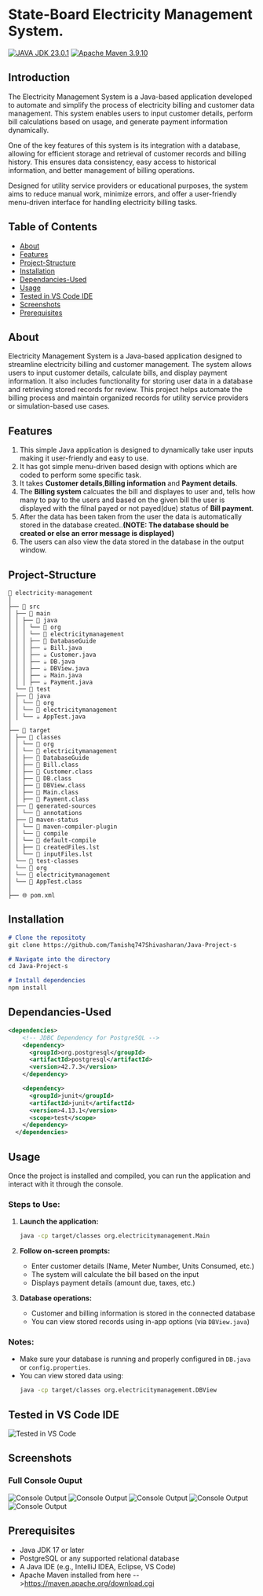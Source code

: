 # State-Board Electricity Management System.
[![JAVA JDK 23.0.1](https://img.shields.io/badge/Java-JDK23.0.1-blue?style=for-the-badge)](https://www.oracle.com/java/)
[![Apache Maven 3.9.10](https://img.shields.io/badge/Apache-Maven3.9.10-blue?style=for-the-badge)](https://www.oracle.com/java/)

## Introduction
The Electricity Management System is a Java-based application developed to automate and simplify the process of electricity billing and customer data management. This system enables users to input customer details, perform bill calculations based on usage, and generate payment information dynamically.

One of the key features of this system is its integration with a database, allowing for efficient storage and retrieval of customer records and billing history. This ensures data consistency, easy access to historical information, and better management of billing operations.

Designed for utility service providers or educational purposes, the system aims to reduce manual work, minimize errors, and offer a user-friendly menu-driven interface for handling electricity billing tasks.

## Table of Contents
- [About](#about)
- [Features](#features)
- [Project-Structure](#project-structure)
- [Installation](#installation)
- [Dependancies-Used](#Dependancies-Used)
- [Usage](#usage)
- [Tested in VS Code IDE](#UsedVSCode)
- [Screenshots](#Screenshots)
- [Prerequisites](#prerequisites)

## About
Electricity Management System is a Java-based application designed to streamline electricity billing and customer management. The system allows users to input customer details, calculate bills, and display payment information. It also includes functionality for storing user data in a database and retrieving stored records for review. This project helps automate the billing process and maintain organized records for utility service providers or simulation-based use cases.

## Features
1. This simple Java application is designed to dynamically take user inputs making it user-friendly and easy to use.
2. It has got simple menu-driven based design with options which are coded to perform some specific task.
3. It takes **Customer details**,**Billing information** and **Payment details**.
4. The **Billing system** calcuates the bill and displayes to user and, tells how many to pay to the users and based on the given bill the user is displayed with the filnal payed or not payed(due) status of **Bill payment**.
5. After the data has been taken from the user the data is automatically stored in the database created..**(NOTE: The database should be created or else an error message is displayed)**
6. The users can also view the data stored in the database in the output window.

## Project-Structure
```
📁 electricity-management
│
├── 📁 src
│ ├── 📁 main
│ │ ├── 📁 java
│ │ │ └── 📁 org
│ │ │ └── 📁 electricitymanagement
│ │ │ ├── 📁 DatabaseGuide
│ │ │ ├── ☕ Bill.java
│ │ │ ├── ☕ Customer.java
│ │ │ ├── ☕ DB.java
│ │ │ ├── ☕ DBView.java
│ │ │ ├── ☕ Main.java
│ │ │ ├── ☕ Payment.java
│ └── 📁 test
│ ├── 📁 java
│ │ └── 📁 org
│ │ └── 📁 electricitymanagement
│ │ └── ☕ AppTest.java
│
├── 📁 target
│ ├── 📁 classes
│ │ └── 📁 org
│ │ └── 📁 electricitymanagement
│ │ ├── 📁 DatabaseGuide
│ │ ├── 📄 Bill.class
│ │ ├── 📄 Customer.class
│ │ ├── 📄 DB.class
│ │ ├── 📄 DBView.class
│ │ ├── 📄 Main.class
│ │ ├── 📄 Payment.class
│ ├── 📁 generated-sources
│ │ └── 📁 annotations
│ ├── 📁 maven-status
│ │ └── 📁 maven-compiler-plugin
│ │ └── 📁 compile
│ │ └── 📁 default-compile
│ │ ├── 📄 createdFiles.lst
│ │ └── 📄 inputFiles.lst
│ └── 📁 test-classes
│ └── 📁 org
│ └── 📁 electricitymanagement
│ └── 📄 AppTest.class
│
├── 🌐 pom.xml
```

## Installation
```markdown
# Clone the repositoty
git clone https://github.com/Tanishq747Shivasharan/Java-Project-s

# Navigate into the directory
cd Java-Project-s

# Install dependencies
npm install
```

## Dependancies-Used
```pom.xml
<dependencies>
    <!-- JDBC Dependency for PostgreSQL -->
    <dependency>
      <groupId>org.postgresql</groupId>
      <artifactId>postgresql</artifactId>
      <version>42.7.3</version>
    </dependency>

    <dependency>
      <groupId>junit</groupId>
      <artifactId>junit</artifactId>
      <version>4.13.1</version>
      <scope>test</scope>
    </dependency>
  </dependencies>
```

## Usage

Once the project is installed and compiled, you can run the application and interact with it through the console.

### Steps to Use:

1. **Launch the application:**

   ```bash
   java -cp target/classes org.electricitymanagement.Main
   ```

2. **Follow on-screen prompts:**
   - Enter customer details (Name, Meter Number, Units Consumed, etc.)
   - The system will calculate the bill based on the input
   - Displays payment details (amount due, taxes, etc.)

3. **Database operations:**
   - Customer and billing information is stored in the connected database
   - You can view stored records using in-app options (via `DBView.java`)

### Notes:

- Make sure your database is running and properly configured in `DB.java` or `config.properties`.
- You can view stored data using:
  ```bash
  java -cp target/classes org.electricitymanagement.DBView
  ```

##  Tested in VS Code IDE
![Tested in VS Code](https://github.com/Tanishq747Shivasharan/Java-Project-s/blob/main/images/Screenshot%20(8).png)

## Screenshots

### Full Console Ouput
![Console Output](https://github.com/Tanishq747Shivasharan/Java-Project-s/blob/main/images/Screenshot%202025-07-09%20225039.png)
![Console Output](https://github.com/Tanishq747Shivasharan/Java-Project-s/blob/main/images/Screenshot%202025-07-09%20225221.png)
![Console Output](https://github.com/Tanishq747Shivasharan/Java-Project-s/blob/main/images/Screenshot%202025-07-09%20225316.png)
![Console Output](https://github.com/Tanishq747Shivasharan/Java-Project-s/blob/main/images/Screenshot%202025-07-09%20225409.png)
![Console Output](https://github.com/Tanishq747Shivasharan/Java-Project-s/blob/main/images/Screenshot%202025-07-09%20225452.png)

## Prerequisites

- Java JDK 17 or later
- PostgreSQL or any supported relational database
- A Java IDE (e.g., IntelliJ IDEA, Eclipse, VS Code)
- Apache Maven installed from here -->https://maven.apache.org/download.cgi


